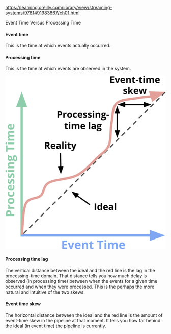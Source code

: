 https://learning.oreilly.com/library/view/streaming-systems/9781491983867/ch01.html


Event Time Versus Processing Time

#### Event time
This is the time at which events actually occurred.

#### Processing time
This is the time at which events are observed in the system.

![time-domain-mapping.png](./img/time-domain-mapping.png)

#### Processing time lag
The vertical distance between the ideal and the red line is the lag in the processing-time domain. That distance tells you how much delay is observed (in processing time) between when the events for a given time occurred and when they were processed. This is the perhaps the more natural and intuitive of the two skews.

#### Event time skew
The horizontal distance between the ideal and the red line is the amount of event-time skew in the pipeline at that moment. It tells you how far behind the ideal (in event time) the pipeline is currently.



